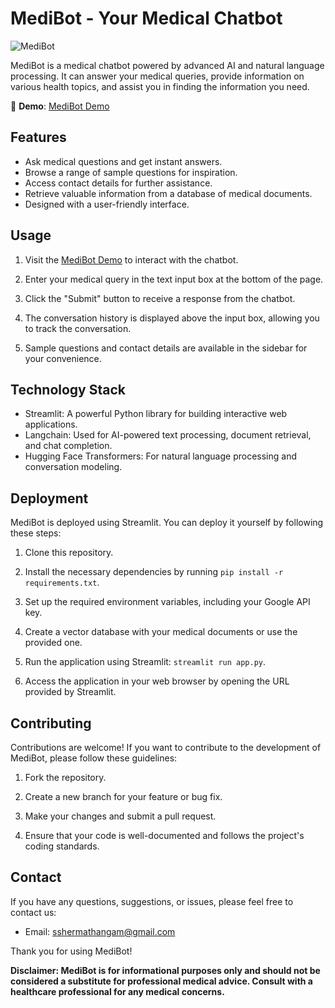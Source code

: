 # MediBot - Your Medical Chatbot

![MediBot](https://yourimageurl.com)

MediBot is a medical chatbot powered by advanced AI and natural language processing. It can answer your medical queries, provide information on various health topics, and assist you in finding the information you need.

🚀 **Demo**: [MediBot Demo](https://sherma-medibot.streamlit.app/)

## Features

- Ask medical questions and get instant answers.
- Browse a range of sample questions for inspiration.
- Access contact details for further assistance.
- Retrieve valuable information from a database of medical documents.
- Designed with a user-friendly interface.

## Usage

1. Visit the [MediBot Demo](https://sherma-medibot.streamlit.app/) to interact with the chatbot.

2. Enter your medical query in the text input box at the bottom of the page.

3. Click the "Submit" button to receive a response from the chatbot.

4. The conversation history is displayed above the input box, allowing you to track the conversation.

5. Sample questions and contact details are available in the sidebar for your convenience.

## Technology Stack

- Streamlit: A powerful Python library for building interactive web applications.
- Langchain: Used for AI-powered text processing, document retrieval, and chat completion.
- Hugging Face Transformers: For natural language processing and conversation modeling.

## Deployment

MediBot is deployed using Streamlit. You can deploy it yourself by following these steps:

1. Clone this repository.

2. Install the necessary dependencies by running `pip install -r requirements.txt`.

3. Set up the required environment variables, including your Google API key.

4. Create a vector database with your medical documents or use the provided one.

5. Run the application using Streamlit: `streamlit run app.py`.

6. Access the application in your web browser by opening the URL provided by Streamlit.

## Contributing

Contributions are welcome! If you want to contribute to the development of MediBot, please follow these guidelines:

1. Fork the repository.

2. Create a new branch for your feature or bug fix.

3. Make your changes and submit a pull request.

4. Ensure that your code is well-documented and follows the project's coding standards.

## Contact

If you have any questions, suggestions, or issues, please feel free to contact us:

- Email: sshermathangam@gmail.com

Thank you for using MediBot!

**Disclaimer: MediBot is for informational purposes only and should not be considered a substitute for professional medical advice. Consult with a healthcare professional for any medical concerns.**
